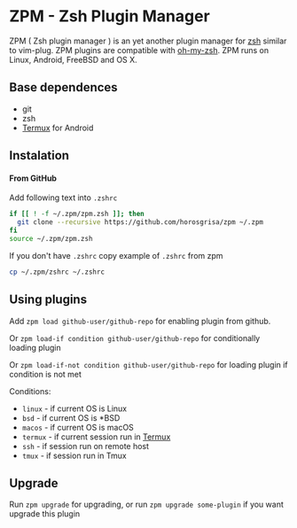 # ZPM - Zsh Plugin Manager

ZPM ( Zsh plugin manager ) is an yet another plugin manager for
[zsh](http://www.zsh.org/) similar to vim-plug.
ZPM plugins are compatible with [oh-my-zsh](https://github.com/robbyrussell/oh-my-zsh).
ZPM runs on Linux, Android, FreeBSD and OS X.

## Base dependences

* git
* zsh
* [Termux](http://termux.com/) for Android

## Instalation

#### From GitHub

Add following text into `.zshrc`

```sh
if [[ ! -f ~/.zpm/zpm.zsh ]]; then
  git clone --recursive https://github.com/horosgrisa/zpm ~/.zpm
fi
source ~/.zpm/zpm.zsh
```

If you don't have `.zshrc` copy example of `.zshrc` from zpm

```sh
cp ~/.zpm/zshrc ~/.zshrc
```

## Using plugins

Add `zpm load github-user/github-repo` for enabling plugin from github.

Or `zpm load-if condition github-user/github-repo` for conditionally loading plugin

Or `zpm load-if-not condition github-user/github-repo` for loading plugin if condition is not met 

Conditions:
* `linux` - if current OS is Linux
* `bsd` - if current OS is *BSD
* `macos` - if current OS is macOS
* `termux` - if current session run in [Termux](http://termux.com/)
* `ssh` - if session run on remote host
* `tmux` - if session run in Tmux

## Upgrade

Run `zpm upgrade` for upgrading, or run `zpm upgrade some-plugin` if you want upgrade this plugin
